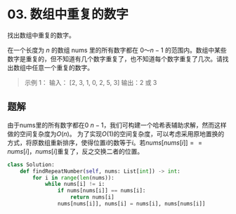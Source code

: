 <head>
    <script src="https://cdn.mathjax.org/mathjax/latest/MathJax.js?config=TeX-AMS-MML_HTMLorMML" type="text/javascript"></script>
    <script type="text/x-mathjax-config">
        MathJax.Hub.Config({
            tex2jax: {
            skipTags: ['script', 'noscript', 'style', 'textarea', 'pre'],
            inlineMath: [['$','$']]
            }
        });
    </script>
</head>

# 03. 数组中重复的数字 
找出数组中重复的数字。

在一个长度为 $n$ 的数组 nums 里的所有数字都在 $0～n-1$ 的范围内。数组中某些数字是重复的，但不知道有几个数字重复了，也不知道每个数字重复了几次。请找出数组中任意一个重复的数字。

> 示例 1：
> 输入：
> [2, 3, 1, 0, 2, 5, 3]
> 输出：2 或 3 

## 题解
由于nums里的所有数字都在$0~n-1$，我们可构建一个哈希表辅助求解，然而这样做的空间复杂度为$O(n)$。
为了实现$O(1)$的空间复杂度，可以考虑采用原地置换的方式，将原数组重新排序，使得位置$i$的数等于$i$。若$nums[nums[i]] == nums[i]$，$nums[i]$重复了，反之交换二者的位置。


```python
class Solution:
    def findRepeatNumber(self, nums: List[int]) -> int:
        for i in range(len(nums)):
            while nums[i] != i:
                if nums[nums[i]] == nums[i]:
                    return nums[i]
                nums[nums[i]], nums[i] = nums[i], nums[nums[i]]
```